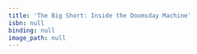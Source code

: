 ```yaml
---
title: 'The Big Short: Inside the Doomsday Machine'
isbn: null
binding: null
image_path: null
---
```


